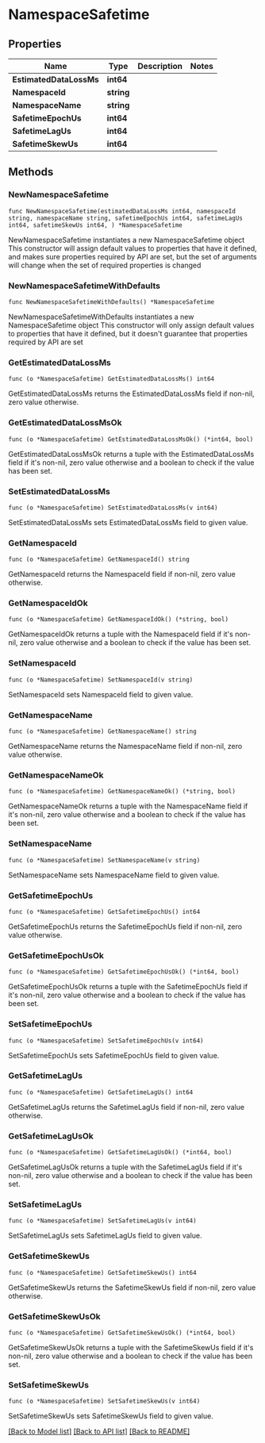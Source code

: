 # NamespaceSafetime

## Properties

Name | Type | Description | Notes
------------ | ------------- | ------------- | -------------
**EstimatedDataLossMs** | **int64** |  | 
**NamespaceId** | **string** |  | 
**NamespaceName** | **string** |  | 
**SafetimeEpochUs** | **int64** |  | 
**SafetimeLagUs** | **int64** |  | 
**SafetimeSkewUs** | **int64** |  | 

## Methods

### NewNamespaceSafetime

`func NewNamespaceSafetime(estimatedDataLossMs int64, namespaceId string, namespaceName string, safetimeEpochUs int64, safetimeLagUs int64, safetimeSkewUs int64, ) *NamespaceSafetime`

NewNamespaceSafetime instantiates a new NamespaceSafetime object
This constructor will assign default values to properties that have it defined,
and makes sure properties required by API are set, but the set of arguments
will change when the set of required properties is changed

### NewNamespaceSafetimeWithDefaults

`func NewNamespaceSafetimeWithDefaults() *NamespaceSafetime`

NewNamespaceSafetimeWithDefaults instantiates a new NamespaceSafetime object
This constructor will only assign default values to properties that have it defined,
but it doesn't guarantee that properties required by API are set

### GetEstimatedDataLossMs

`func (o *NamespaceSafetime) GetEstimatedDataLossMs() int64`

GetEstimatedDataLossMs returns the EstimatedDataLossMs field if non-nil, zero value otherwise.

### GetEstimatedDataLossMsOk

`func (o *NamespaceSafetime) GetEstimatedDataLossMsOk() (*int64, bool)`

GetEstimatedDataLossMsOk returns a tuple with the EstimatedDataLossMs field if it's non-nil, zero value otherwise
and a boolean to check if the value has been set.

### SetEstimatedDataLossMs

`func (o *NamespaceSafetime) SetEstimatedDataLossMs(v int64)`

SetEstimatedDataLossMs sets EstimatedDataLossMs field to given value.


### GetNamespaceId

`func (o *NamespaceSafetime) GetNamespaceId() string`

GetNamespaceId returns the NamespaceId field if non-nil, zero value otherwise.

### GetNamespaceIdOk

`func (o *NamespaceSafetime) GetNamespaceIdOk() (*string, bool)`

GetNamespaceIdOk returns a tuple with the NamespaceId field if it's non-nil, zero value otherwise
and a boolean to check if the value has been set.

### SetNamespaceId

`func (o *NamespaceSafetime) SetNamespaceId(v string)`

SetNamespaceId sets NamespaceId field to given value.


### GetNamespaceName

`func (o *NamespaceSafetime) GetNamespaceName() string`

GetNamespaceName returns the NamespaceName field if non-nil, zero value otherwise.

### GetNamespaceNameOk

`func (o *NamespaceSafetime) GetNamespaceNameOk() (*string, bool)`

GetNamespaceNameOk returns a tuple with the NamespaceName field if it's non-nil, zero value otherwise
and a boolean to check if the value has been set.

### SetNamespaceName

`func (o *NamespaceSafetime) SetNamespaceName(v string)`

SetNamespaceName sets NamespaceName field to given value.


### GetSafetimeEpochUs

`func (o *NamespaceSafetime) GetSafetimeEpochUs() int64`

GetSafetimeEpochUs returns the SafetimeEpochUs field if non-nil, zero value otherwise.

### GetSafetimeEpochUsOk

`func (o *NamespaceSafetime) GetSafetimeEpochUsOk() (*int64, bool)`

GetSafetimeEpochUsOk returns a tuple with the SafetimeEpochUs field if it's non-nil, zero value otherwise
and a boolean to check if the value has been set.

### SetSafetimeEpochUs

`func (o *NamespaceSafetime) SetSafetimeEpochUs(v int64)`

SetSafetimeEpochUs sets SafetimeEpochUs field to given value.


### GetSafetimeLagUs

`func (o *NamespaceSafetime) GetSafetimeLagUs() int64`

GetSafetimeLagUs returns the SafetimeLagUs field if non-nil, zero value otherwise.

### GetSafetimeLagUsOk

`func (o *NamespaceSafetime) GetSafetimeLagUsOk() (*int64, bool)`

GetSafetimeLagUsOk returns a tuple with the SafetimeLagUs field if it's non-nil, zero value otherwise
and a boolean to check if the value has been set.

### SetSafetimeLagUs

`func (o *NamespaceSafetime) SetSafetimeLagUs(v int64)`

SetSafetimeLagUs sets SafetimeLagUs field to given value.


### GetSafetimeSkewUs

`func (o *NamespaceSafetime) GetSafetimeSkewUs() int64`

GetSafetimeSkewUs returns the SafetimeSkewUs field if non-nil, zero value otherwise.

### GetSafetimeSkewUsOk

`func (o *NamespaceSafetime) GetSafetimeSkewUsOk() (*int64, bool)`

GetSafetimeSkewUsOk returns a tuple with the SafetimeSkewUs field if it's non-nil, zero value otherwise
and a boolean to check if the value has been set.

### SetSafetimeSkewUs

`func (o *NamespaceSafetime) SetSafetimeSkewUs(v int64)`

SetSafetimeSkewUs sets SafetimeSkewUs field to given value.



[[Back to Model list]](../README.md#documentation-for-models) [[Back to API list]](../README.md#documentation-for-api-endpoints) [[Back to README]](../README.md)


